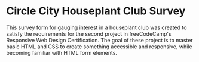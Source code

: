 # Circle City Houseplant Club Survey

This survey form for gauging interest in a houseplant club was created to satisfy the requirements for the second project in freeCodeCamp's Responsive Web Design Certification. The goal of these project is to master basic HTML and CSS to create something accessible and responsive, while becoming familiar with HTML form elements.


